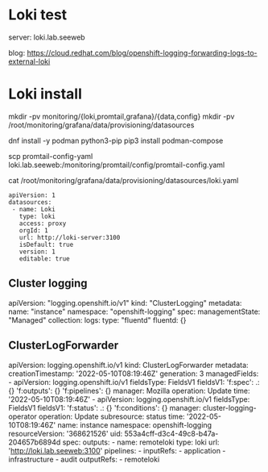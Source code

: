 # Loki test

server: loki.lab.seeweb

blog: https://cloud.redhat.com/blog/openshift-logging-forwarding-logs-to-external-loki

# Loki install

mkdir -pv monitoring/{loki,promtail,grafana}/{data,config}
mkdir -pv /root/monitoring/grafana/data/provisioning/datasources

dnf install -y podman python3-pip
pip3 install podman-compose

scp promtail-config-yaml  loki.lab.seeweb:/monitoring/promtail/config/promtail-config.yaml

cat /root/monitoring/grafana/data/provisioning/datasources/loki.yaml

```
apiVersion: 1
datasources:
 - name: Loki
   type: loki
   access: proxy
   orgId: 1
   url: http://loki-server:3100
   isDefault: true
   version: 1
   editable: true
```

## Cluster logging

apiVersion: "logging.openshift.io/v1"
kind: "ClusterLogging"
metadata:
  name: "instance"
  namespace: "openshift-logging"
spec:
  managementState: "Managed"
  collection:
    logs:
      type: "fluentd"
      fluentd: {}

## ClusterLogForwarder

apiVersion: logging.openshift.io/v1
kind: ClusterLogForwarder
metadata:
  creationTimestamp: '2022-05-10T08:19:46Z'
  generation: 3
  managedFields:
    - apiVersion: logging.openshift.io/v1
      fieldsType: FieldsV1
      fieldsV1:
        'f:spec':
          .: {}
          'f:outputs': {}
          'f:pipelines': {}
      manager: Mozilla
      operation: Update
      time: '2022-05-10T08:19:46Z'
    - apiVersion: logging.openshift.io/v1
      fieldsType: FieldsV1
      fieldsV1:
        'f:status':
          .: {}
          'f:conditions': {}
      manager: cluster-logging-operator
      operation: Update
      subresource: status
      time: '2022-05-10T08:19:46Z'
  name: instance
  namespace: openshift-logging
  resourceVersion: '368621526'
  uid: 553a4cff-d3c4-49c8-b47a-204657b6894d
spec:
  outputs:
    - name: remoteloki
      type: loki
      url: 'http://loki.lab.seeweb:3100'
  pipelines:
    - inputRefs:
        - application
        - infrastructure
        - audit
      outputRefs:
        - remoteloki

